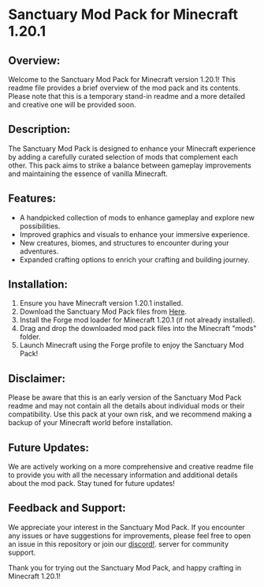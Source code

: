 # Sanctuary Mod Pack for Minecraft 1.20.1

## Overview:
Welcome to the Sanctuary Mod Pack for Minecraft version 1.20.1! This readme file provides a brief overview of the mod pack and its contents. Please note that this is a temporary stand-in readme and a more detailed and creative one will be provided soon.

## Description:
The Sanctuary Mod Pack is designed to enhance your Minecraft experience by adding a carefully curated selection of mods that complement each other. This pack aims to strike a balance between gameplay improvements and maintaining the essence of vanilla Minecraft.

## Features:
- A handpicked collection of mods to enhance gameplay and explore new possibilities.
- Improved graphics and visuals to enhance your immersive experience.
- New creatures, biomes, and structures to encounter during your adventures.
- Expanded crafting options to enrich your crafting and building journey.

## Installation:
1. Ensure you have Minecraft version 1.20.1 installed.
2. Download the Sanctuary Mod Pack files from [Here](https://drive.google.com/uc?id=1ZB_pE80UMPng1hU4V_OKOKwPN8oQkbGE).
3. Install the Forge mod loader for Minecraft 1.20.1 (if not already installed).
4. Drag and drop the downloaded mod pack files into the Minecraft "mods" folder.
5. Launch Minecraft using the Forge profile to enjoy the Sanctuary Mod Pack!

## Disclaimer:
Please be aware that this is an early version of the Sanctuary Mod Pack readme and may not contain all the details about individual mods or their compatibility. Use this pack at your own risk, and we recommend making a backup of your Minecraft world before installation.

## Future Updates:
We are actively working on a more comprehensive and creative readme file to provide you with all the necessary information and additional details about the mod pack. Stay tuned for future updates!

## Feedback and Support:
We appreciate your interest in the Sanctuary Mod Pack. If you encounter any issues or have suggestions for improvements, please feel free to open an issue in this repository or join our [discord!](https://discord.gg/QysVtMvgSN).
 server for community support.

Thank you for trying out the Sanctuary Mod Pack, and happy crafting in Minecraft 1.20.1!
